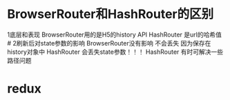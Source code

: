 # BrowserRouter和HashRouter的区别
  1底层和表现
  BrowserRouter用的是H5的history API
  HashRouter 是url的哈希值#
  2刷新后对state参数的影响
  BrowserRouter没有影响 不会丢失 因为保存在history对象中
  HashRouter 会丢失state参数！！！
  HashRouter 有时可解决一些路径问题
# redux